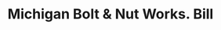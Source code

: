 ---
doi: 10.7916/D8B86M5V
date_other: '1900'
date_other_textual: 1900-1909
form: printed ephemera
genre:
- Invoices
name:
- Michigan Bolt & Nut Works
object_in_context_url: https://biggert.cul.columbia.edu/items/view/ave_biggert_00615
subject_hierarchical_geographic:
- Detroit, Michigan, United States
subject_name:
- Michigan Bolt & Nut Works
title: Michigan Bolt & Nut Works. Bill
sort_title: Michigan Bolt & Nut Works. Bill
call_number: ave_biggert_00615
coordinates:
- 42.331388888888895,-83.04583333333333
pid: ave_biggert_00615
identifiers: ave_biggert_00615
permalink: /biggert/ave_biggert_00615/
layout: iiif-image-page
---